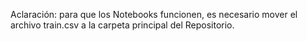 Aclaración: para que los Notebooks funcionen, es necesario mover el archivo train.csv a la carpeta principal del Repositorio.